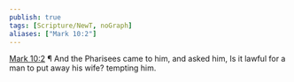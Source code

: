```yaml
---
publish: true
tags: [Scripture/NewT, noGraph]
aliases: ["Mark 10:2"]
---
```

[Mark 10:2](https://churchofjesuschrist.org/study/scriptures/nt/mark/10?lang=eng&id=p2#p2) ¶ And the Pharisees came to him, and asked him, Is it lawful for a man to put away his wife? tempting him.
